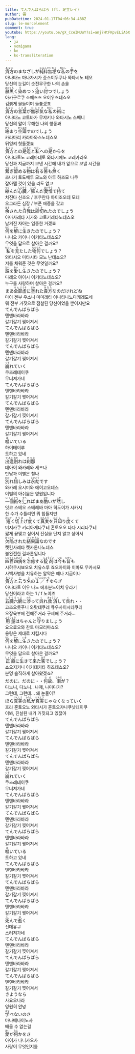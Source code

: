 ```yaml
---
title: てんでんばらばら (ft. 足立レイ)
author: 霄
pubDatetime: 2024-01-17T04:06:34.488Z
slug: le-morcelement
comment: true
youtube: https://youtu.be/gX_CceIMUuY?si=anj7HtFKpvELiA6X
lang:
  - ja
  - yomigana
  - ko
  - ko-transliteration
---
```


<div>
    <div class="lang-ja"><ruby>貴方<rp>(</rp><rt>あなた</rt><rp>)</rp></ruby>のまなざしが<ruby>純粋無垢<rp>(</rp><rt>じゅんすいむく</rt><rp>)</rp></ruby>な<ruby>私<rp>(</rp><rt>わたし</rt><rp>)</rp></ruby>の<ruby>手<rp>(</rp><rt>て</rt><rp>)</rp></ruby>を</div>
    <div class="lang-ko-tl">아나타노 마나자시가 쥰스이무쿠나 와타시노 테오</div>
    <div class="lang-ko">당신의 눈길이 순진무구한 나의 손을</div>
</div>
<div>
    <div class="lang-ja"><ruby>赭黒<rp>(</rp><rt>あかぐろ</rt><rp>)</rp></ruby>く<ruby>染<rp>(</rp><rt>そ</rt><rp>)</rp></ruby>めつゝ<ruby>追<rp>(</rp><rt>お</rt><rp>)</rp></ruby>い<ruby>討<rp>(</rp><rt>う</rt><rp>)</rp></ruby>つでしょう</div>
    <div class="lang-ko-tl">아카구로쿠 소메츠츠 오이우츠데쇼오</div>
    <div class="lang-ko">검붉게 물들이며 들쫓겠죠</div>
</div>
<div>
    <div class="lang-ja"><ruby>貴方<rp>(</rp><rt>あなた</rt><rp>)</rp></ruby>の<ruby>言葉<rp>(</rp><rt>ことば</rt><rp>)</rp></ruby>が<ruby>無邪気<rp>(</rp><rt>むじゃき</rt><rp>)</rp></ruby>な<ruby>私<rp>(</rp><rt>わたし</rt><rp>)</rp></ruby>の<ruby>術<rp>(</rp><rt>すべ</rt><rp>)</rp></ruby>に</div>
    <div class="lang-ko-tl">아나타노 코토바가 무쟈키나 와타시노 스베니</div>
    <div class="lang-ko">당신의 말이 무해한 나의 행동과</div>
</div>
<div>
    <div class="lang-ja"><ruby>絡<rp>(</rp><rt>から</rt><rp>)</rp></ruby>まり<ruby>空廻<rp>(</rp><rt>からまわ</rt><rp>)</rp></ruby>すのでしょう</div>
    <div class="lang-ko-tl">카라마리 카라마와스노데쇼오</div>
    <div class="lang-ko">뒤엉켜 헛돌겠죠</div>
</div>
<div>
    <div class="lang-ja"><ruby>貴方<rp>(</rp><rt>あなた</rt><rp>)</rp></ruby>との<ruby>是迄<rp>(</rp><rt>これまで</rt><rp>)</rp></ruby>と<ruby>私<rp>(</rp><rt>わたし</rt><rp>)</rp></ruby>への<ruby>是<rp>(</rp><rt>これ</rt><rp>)</rp></ruby>からを</div>
    <div class="lang-ko-tl">아나타토노 코레마데토 와타시에노 코레카라오</div>
    <div class="lang-ko">당신과 지금까지 보낸 시간에 내가 앞으로 보낼 시간을</div>
</div>
<div>
    <div class="lang-ja"><ruby>繋<rp>(</rp><rt>つな</rt><rp>)</rp></ruby>ぎ<ruby>留<rp>(</rp><rt>とど</rt><rp>)</rp></ruby>める<ruby>物<rp>(</rp><rt>もの</rt><rp>)</rp></ruby>は<ruby>有<rp>(</rp><rt>あ</rt><rp>)</rp></ruby>る<ruby>筈<rp>(</rp><rt>はず</rt><rp>)</rp></ruby>も<ruby>無<rp>(</rp><rt>な</rt><rp>)</rp></ruby>く</div>
    <div class="lang-ko-tl">츠나기 토도메루 모노와 아루 하즈모 나쿠</div>
    <div class="lang-ko">잡아맬 것이 있을 리도 없고</div>
</div>
<div>
    <div class="lang-ja"><ruby>縮<rp>(</rp><rt>ちぢ</rt><rp>)</rp></ruby>んだ<ruby>心臓<rp>(</rp><rt>しんぞう</rt><rp>)</rp></ruby>／<ruby>膨<rp>(</rp><rt>ふくら</rt><rp>)</rp></ruby>んだ<ruby>愛憎<rp>(</rp><rt>あいぞう</rt><rp>)</rp></ruby>で<ruby>持<rp>(</rp><rt>も</rt><rp>)</rp></ruby>て</div>
    <div class="lang-ko-tl">치진다 신조오 / 후쿠란다 아이조오데 모테</div>
    <div class="lang-ko">오그라든 심장 / 부푼 애증을 갖고</div>
</div>
<div>
    <div class="lang-ja"><ruby>余<rp>(</rp><rt>あま</rt><rp>)</rp></ruby>された<ruby>自我<rp>(</rp><rt>じが</rt><rp>)</rp></ruby>は<ruby>縡<rp>(</rp><rt>こと</rt><rp>)</rp></ruby><ruby>切<rp>(</rp><rt>き</rt><rp>)</rp></ruby>れたのでしょう</div>
    <div class="lang-ko-tl">아마사레타 지가와 코토키레타노데쇼오</div>
    <div class="lang-ko">남겨진 자아는 임종한 거겠죠</div>
</div>
<div>
    <div class="lang-ja"><ruby>何<rp>(</rp><rt>なに</rt><rp>)</rp></ruby>を<ruby>解<rp>(</rp><rt>かい</rt><rp>)</rp></ruby>に<ruby>生<rp>(</rp><rt>い</rt><rp>)</rp></ruby>きたのでしょう？</div>
    <div class="lang-ko-tl">나니오 카이니 이키타노데쇼오?</div>
    <div class="lang-ko">무엇을 답으로 살아온 걸까요?</div>
</div>
<div>
    <div class="lang-ja"><ruby>私<rp>(</rp><rt>わたし</rt><rp>)</rp></ruby>を<ruby>充<rp>(</rp><rt>み</rt><rp>)</rp></ruby>たした<ruby>物<rp>(</rp><rt>もの</rt><rp>)</rp></ruby><ruby>何<rp>(</rp><rt>なん</rt><rp>)</rp></ruby>でしょう？</div>
    <div class="lang-ko-tl">와타시오 미타시타 모노 난데쇼오?</div>
    <div class="lang-ko">저를 채워준 것은 무엇일까요?</div>
</div>
<div>
    <div class="lang-ja"><ruby>誰<rp>(</rp><rt>だれ</rt><rp>)</rp></ruby>を<ruby>愛<rp>(</rp><rt>あい</rt><rp>)</rp></ruby>し<ruby>生<rp>(</rp><rt>い</rt><rp>)</rp></ruby>きたのでしょう？</div>
    <div class="lang-ko-tl">다레오 아이시 이키타노데쇼오?</div>
    <div class="lang-ko">누구를 사랑하며 살아온 걸까요?</div>
</div>
<div>
    <div class="lang-ja">まあ<ruby>全部<rp>(</rp><rt>ぜんぶ</rt><rp>)</rp></ruby><ruby>虚<rp>(</rp><rt>うそ</rt><rp>)</rp></ruby>に<ruby>塗<rp>(</rp><rt>まみ</rt><rp>)</rp></ruby>れた<ruby>貴方<rp>(</rp><rt>あなた</rt><rp>)</rp></ruby>なのだけれどね</div>
    <div class="lang-ko-tl">마아 젠부 우소니 마미레타 아나타나노다케레도네</div>
    <div class="lang-ko">뭐 전부 거짓으로 점철된 당신이었을 뿐이지만요</div>
</div>
<div>
    <div class="lang-ja">てんでんばらばら</div>
    <div class="lang-ko-tl">텐덴바라바라</div>
    <div class="lang-ko">갈기갈기 찢어져서</div>
</div>
<div>
    <div class="lang-ja">てんでんばらばら</div>
    <div class="lang-ko-tl">텐덴바라바라</div>
    <div class="lang-ko">갈기갈기 찢어져서</div>
</div>
<div>
    <div class="lang-ja">てんでんばらばら</div>
    <div class="lang-ko-tl">텐덴바라바라</div>
    <div class="lang-ko">갈기갈기 찢어져서</div>
</div>
<div>
    <div class="lang-ja"><ruby>崩<rp>(</rp><rt>くず</rt><rp>)</rp></ruby>れていく</div>
    <div class="lang-ko-tl">쿠즈레테이쿠</div>
    <div class="lang-ko">무너져가네</div>
</div>
<div>
    <div class="lang-ja">てんでんばらばら</div>
    <div class="lang-ko-tl">텐덴바라바라</div>
    <div class="lang-ko">갈기갈기 찢어져서</div>
</div>
<div>
    <div class="lang-ja">てんでんばらばら</div>
    <div class="lang-ko-tl">텐덴바라바라</div>
    <div class="lang-ko">갈기갈기 찢어져서</div>
</div>
<div>
    <div class="lang-ja">てんでんばらばら</div>
    <div class="lang-ko-tl">텐덴바라바라</div>
    <div class="lang-ko">갈기갈기 찢어져서</div>
</div>
<div>
    <div class="lang-ja"><ruby>嘔<rp>(</rp><rt>は</rt><rp>)</rp></ruby>いている</div>
    <div class="lang-ko-tl">하이테이루</div>
    <div class="lang-ko">토하고 있네</div>
</div>
<div>
    <div class="lang-ja"><ruby>出逢<rp>(</rp><rt>であい</rt><rp>)</rp></ruby><ruby>別<rp>(</rp><rt>わか</rt><rp>)</rp></ruby>れは<ruby>刹那<rp>(</rp><rt>せつな</rt><rp>)</rp></ruby></div>
    <div class="lang-ko-tl">데아이 와카레와 세츠나</div>
    <div class="lang-ko">만남과 이별은 찰나</div>
</div>
<div>
    <div class="lang-ja"><ruby>別<rp>(</rp><rt>わか</rt><rp>)</rp></ruby>れ<ruby>惜<rp>(</rp><rt>お</rt><rp>)</rp></ruby>しみは<ruby>永劫<rp>(</rp><rt>えいごう</rt><rp>)</rp></ruby>です</div>
    <div class="lang-ko-tl">와카레 오시미와 에이고오데스</div>
    <div class="lang-ko">이별의 아쉬움은 영원입니다</div>
</div>
<div>
    <div class="lang-ja"><ruby>一個<rp>(</rp><rt>いっこ</rt><rp>)</rp></ruby><ruby>術<rp>(</rp><rt>すべ</rt><rp>)</rp></ruby>を<ruby>辷<rp>(</rp><rt>すべ</rt><rp>)</rp></ruby>ればまあ<ruby>酷<rp>(</rp><rt>ひど</rt><rp>)</rp></ruby>いが<ruby>然<rp>(</rp><rt>しか</rt><rp>)</rp></ruby>し</div>
    <div class="lang-ko-tl">잇코 스베오 스베레바 마아 히도이가 시카시</div>
    <div class="lang-ko">한 수가 수틀리면 뭐 힘들지만</div>
</div>
<div>
    <div class="lang-ja"><ruby>短<rp>(</rp><rt>みじか</rt><rp>)</rp></ruby>く<ruby>切上<rp>(</rp><rt>きりあ</rt><rp>)</rp></ruby>げ<ruby>度<rp>(</rp><rt>た</rt><rp>)</rp></ruby>くて<ruby>真実<rp>(</rp><rt>ほんとう</rt><rp>)</rp></ruby>を<ruby>只<rp>(</rp><rt>ただ</rt><rp>)</rp></ruby><ruby>知<rp>(</rp><rt>し</rt><rp>)</rp></ruby>り<ruby>度<rp>(</rp><rt>た</rt><rp>)</rp></ruby>くて</div>
    <div class="lang-ko-tl">미지카쿠 키리아게타쿠테 혼토오오 타다 시리타쿠테</div>
    <div class="lang-ko">짧게 끝맺고 싶어서 진실을 단지 알고 싶어서</div>
</div>
<div>
    <div class="lang-ja"><ruby>欠陥<rp>(</rp><rt>けっかん</rt><rp>)</rp></ruby>された<ruby>結果論<rp>(</rp><rt>けっかろん</rt><rp>)</rp></ruby>なのです</div>
    <div class="lang-ko-tl">켓칸사레타 켓카론나노데스</div>
    <div class="lang-ko">불완전한 결과론입니다</div>
</div>
<div>
    <div class="lang-ja"><ruby>四百四病<rp>(</rp><rt>しひゃくしびょう</rt><rp>)</rp></ruby>を<ruby>治癒<rp>(</rp><rt>ちゆ</rt><rp>)</rp></ruby>する<ruby>錠剤<rp>(</rp><rt>じょうざい</rt><rp>)</rp></ruby>は<ruby>今<rp>(</rp><rt>いま</rt><rp>)</rp></ruby>も<ruby>昔<rp>(</rp><rt>むかし</rt><rp>)</rp></ruby>も</div>
    <div class="lang-ko-tl">시햐쿠시뵤오오 치유스루 죠오자이와 이마모 무카시모</div>
    <div class="lang-ko">사백사병을 치유하는 알약은 예나 지금이나</div>
</div>
<div>
    <div class="lang-ja"><ruby>貴方<rp>(</rp><rt>あなた</rt><rp>)</rp></ruby>と<ruby>云<rp>(</rp><rt>い</rt><rp>)</rp></ruby>う<ruby>名<rp>(</rp><rt>な</rt><rp>)</rp></ruby>の<ruby>１／ｆ<rp>(</rp><rt>エフぶんのいち</rt><rp>)</rp></ruby>ゆらぎ</div>
    <div class="lang-ko-tl">아나타토 이우 나노 에후분노이치 유라기</div>
    <div class="lang-ko">당신이라고 하는 1 / f 노이즈</div>
</div>
<div>
    <div class="lang-ja"><ruby>五臓六腑<rp>(</rp><rt>ごぞうろっぷ</rt><rp>)</rp></ruby>に<ruby>渉<rp>(</rp><rt>わた</rt><rp>)</rp></ruby>って<ruby>呉<rp>(</rp><rt>く</rt><rp>)</rp></ruby>れ<ruby>救済<rp>(</rp><rt>きゅうさい</rt><rp>)</rp></ruby>して<ruby>呉<rp>(</rp><rt>く</rt><rp>)</rp></ruby>れ・・</div>
    <div class="lang-ko-tl">고조오롯푸니 와탓테쿠레 큐우사이시테쿠레</div>
    <div class="lang-ko">오장육부에 전해주거라 구제해 주거라…</div>
</div>
<div>
    <div class="lang-ja"><ruby>用量<rp>(</rp><rt>ようりょう</rt><rp>)</rp></ruby>はちゃんと<ruby>守<rp>(</rp><rt>まも</rt><rp>)</rp></ruby>りましょう</div>
    <div class="lang-ko-tl">요오료오와 찬토 마모리마쇼오</div>
    <div class="lang-ko">용량은 제대로 지킵시다</div>
</div>
<div>
    <div class="lang-ja"><ruby>何<rp>(</rp><rt>なに</rt><rp>)</rp></ruby>を<ruby>解<rp>(</rp><rt>かい</rt><rp>)</rp></ruby>に<ruby>生<rp>(</rp><rt>いき</rt><rp>)</rp></ruby>きたのでしょう？</div>
    <div class="lang-ko-tl">나니오 카이니 이키타노데쇼오?</div>
    <div class="lang-ko">무엇을 답으로 살아온 걸까요?</div>
</div>
<div>
    <div class="lang-ja"><ruby>正直<rp>(</rp><rt>しょうじき</rt><rp>)</rp></ruby>に<ruby>生<rp>(</rp><rt>い</rt><rp>)</rp></ruby>きて<ruby>来<rp>(</rp><rt>き</rt><rp>)</rp></ruby>た<ruby>筈<rp>(</rp><rt>はず</rt><rp>)</rp></ruby>でしょう？</div>
    <div class="lang-ko-tl">쇼오지키니 이키테키타 하즈데쇼오?</div>
    <div class="lang-ko">분명 솔직하게 살아왔겠죠?</div>
</div>
<div>
    <div class="lang-ja">だのに、だのに・・<ruby>何故<rp>(</rp><rt>なぜ</rt><rp>)</rp></ruby>、<ruby>泪<rp>(</rp><rt>なみだ</rt><rp>)</rp></ruby>が？</div>
    <div class="lang-ko-tl">다노니, 다노니.. 나제, 나미다가?</div>
    <div class="lang-ko">그런데, 그런데… 왜 눈물이?</div>
</div>
<div>
    <div class="lang-ja">ほら<ruby>真実<rp>(</rp><rt>ほんとう</rt><rp>)</rp></ruby>の<ruby>私<rp>(</rp><rt>わたし</rt><rp>)</rp></ruby>が<ruby>真実<rp>(</rp><rt>ほんとう</rt><rp>)</rp></ruby>じゃなくなっていく</div>
    <div class="lang-ko-tl">호라 혼토오노 와타시가 혼토오쟈나쿠낫테이쿠</div>
    <div class="lang-ko">이봐, 진실된 내가 거짓되고 있잖아</div>
</div>
<div>
    <div class="lang-ja">てんでんばらばら</div>
    <div class="lang-ko-tl">텐덴바라바라</div>
    <div class="lang-ko">갈기갈기 찢어져서</div>
</div>
<div>
    <div class="lang-ja">てんでんばらばら</div>
    <div class="lang-ko-tl">텐덴바라바라</div>
    <div class="lang-ko">갈기갈기 찢어져서</div>
</div>
<div>
    <div class="lang-ja">てんでんばらばら</div>
    <div class="lang-ko-tl">텐덴바라바라</div>
    <div class="lang-ko">갈기갈기 찢어져서</div>
</div>
<div>
    <div class="lang-ja"><ruby>崩<rp>(</rp><rt>くず</rt><rp>)</rp></ruby>れていく</div>
    <div class="lang-ko-tl">쿠즈레테이쿠</div>
    <div class="lang-ko">무너져가네</div>
</div>
<div>
    <div class="lang-ja">てんでんばらばら</div>
    <div class="lang-ko-tl">텐덴바라바라</div>
    <div class="lang-ko">갈기갈기 찢어져서</div>
</div>
<div>
    <div class="lang-ja">てんでんばらばら</div>
    <div class="lang-ko-tl">텐덴바라바라</div>
    <div class="lang-ko">갈기갈기 찢어져서</div>
</div>
<div>
    <div class="lang-ja">てんでんばらばら</div>
    <div class="lang-ko-tl">텐덴바라바라</div>
    <div class="lang-ko">갈기갈기 찢어져서</div>
</div>
<div>
    <div class="lang-ja"><ruby>嘔<rp>(</rp><rt>は</rt><rp>)</rp></ruby>いている</div>
    <div class="lang-ko">토하고 있네</div>
</div>
<div>
    <div class="lang-ja">てんでんばらばら</div>
    <div class="lang-ko-tl">텐덴바라바라</div>
    <div class="lang-ko">갈기갈기 찢어져서</div>
</div>
<div>
    <div class="lang-ja">てんでんばらばら</div>
    <div class="lang-ko-tl">텐덴바라바라</div>
    <div class="lang-ko">갈기갈기 찢어져서</div>
</div>
<div>
    <div class="lang-ja">てんでんばらばら</div>
    <div class="lang-ko-tl">텐덴바라바라</div>
    <div class="lang-ko">갈기갈기 찢어져서</div>
</div>
<div>
    <div class="lang-ja"><ruby>死<rp>(</rp><rt>し</rt><rp>)</rp></ruby>んで<ruby>逝<rp>(</rp><rt>ゆ</rt><rp>)</rp></ruby>く</div>
    <div class="lang-ko-tl">신데유쿠</div>
    <div class="lang-ko">스러져가네</div>
</div>
<div>
    <div class="lang-ja">てんでんばらばら</div>
    <div class="lang-ko-tl">텐덴바라바라</div>
    <div class="lang-ko">갈기갈기 찢어져서</div>
</div>
<div>
    <div class="lang-ja">てんでんばらばら</div>
    <div class="lang-ko-tl">텐덴바라바라</div>
    <div class="lang-ko">갈기갈기 찢어져서</div>
</div>
<div>
    <div class="lang-ja">てんでんばらばら</div>
    <div class="lang-ko-tl">텐덴바라바라</div>
    <div class="lang-ko">갈기갈기 찢어져서</div>
</div>
<div>
    <div class="lang-ja">さようなら</div>
    <div class="lang-ko-tl">사요오나라</div>
    <div class="lang-ko">영원히 안녕</div>
</div>
<div>
    <div class="lang-ja"><ruby>学<rp>(</rp><rt>まな</rt><rp>)</rp></ruby>べないのさ</div>
    <div class="lang-ko-tl">마나베나이노사</div>
    <div class="lang-ko">배울 수 없는걸</div>
</div>
<div>
    <div class="lang-ja"><ruby>愛<rp>(</rp><rt>あい</rt><rp>)</rp></ruby>が<ruby>何<rp>(</rp><rt>なに</rt><rp>)</rp></ruby>かをさ</div>
    <div class="lang-ko-tl">아이가 나니카오사</div>
    <div class="lang-ko">사랑이 무엇인지를</div>
</div>
